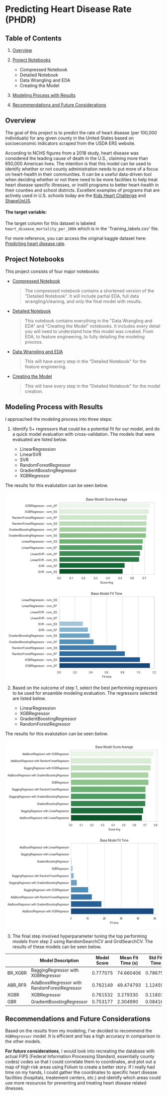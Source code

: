 # Predicting Heart Disease Rate (PHDR)

## Table of Contents
1. [Overview](#overview)
2. [Project Notebooks](#project-notebooks)
    - Compressed Notebook
    - Detailed Notebook
    - Data Wrangling and EDA
    - Creating the Model
  
3. [Modeling Process with Results](#modeling-process-with-results)
4. [Recommendations and Future Considerations](#recommendations-and-future-considerations)

## Overview
The goal of this project is to predict the rate of heart disease (per 100,000 individuals) for any given county in the United States based on socioeconomic indicators scraped from the USDA ERS website.

According to NCHS figures from a 2018 study, heart disease was considered the leading cause of death in the U.S., claiming more than 650,000 American lives. The intention is that this model can be used to identify whether or not county administration needs to put more of a focus on heart-health in their communities. It can be a useful data-driven tool when deciding whether or not there need to be more facilities to help treat heart disease specific illnesses, or instill programs to better heart-health in their counties and school districts. Excellent examples of programs that are actively used in U.S. schools today are the [Kids Heart Challenge](https://www.heart.org/en/professional/educator/school-programs/elementary-schools) and [ShapeUpUS](https://shapeupus.org/hip-hop-healthy-heart-program-for-children/).

#### The target variable:
The target column for this dataset is labeled `heart_disease_mortality_per_100k` which is in the 'Training_labels.csv' file.

For more reference, you can access the original kaggle dataset here: [Predicting heart disease rate](https://www.kaggle.com/nandvard/microsoft-data-science-capstone).

## Project Notebooks
This project consists of four major notebooks:

* [Compressed Notebook](https://github.com/samdomeier/Springboard-projects/blob/master/Predicting_Heart_Disease_Rate/PHDR_compressed_notebook.ipynb)
  > The compressed notebook contains a shortened version of the "Detailed Notebook". It will include partial EDA, full data wrangling/cleaning, and only the final model with results.
  
* [Detailed Notebook](https://github.com/samdomeier/Springboard-projects/blob/master/Predicting_Heart_Disease_Rate/PHDR_detailed_notebook.ipynb)
  > This notebook contains everything in the "Data Wrangling and EDA" and "Creating the Model" notebooks. It includes every detail you will need to understand how this model was created. From EDA, to feature engineering, to fully detailing the modeling process.
  
* [Data Wrangling and EDA](https://github.com/samdomeier/Springboard-projects/blob/master/Predicting_Heart_Disease_Rate/PHDR_data_wrangling_and_EDA.ipynb)
  > This will have every step in the "Detailed Notebook" for the feature engineering.

* [Creating the Model](https://github.com/samdomeier/Springboard-projects/blob/master/Predicting_Heart_Disease_Rate/PHDR_creating_the_model.ipynb)
  > This will have every step in the "Detailed Notebook" for the model creation.


## Modeling Process with Results
I approached the modeling process into three steps:

1. Identify 5+ regressors that could be a potential fit for our model, and do a quick model evaluation with cross-validation. The models that were evaluated are listed below.

    - LinearRegression
    - LinearSVR
    - SVR
    - RandomForestRegressor
    - GradientBoostingRegressor
    - XGBRegressor

The results for this evalutation can be seen below.
<p align="center">
  <img src="images/model_step1.png" width=550 height=600>
</p>

2. Based on the outcome of step 1, select the best performing regressors to be used for ensamble modeling evaluation. The regressors selected are listed below.

    - LinearRegression
    - XGBRegressor
    - GradientBoostingRegressor 
    - RandomForestRegressor

The results for this evalutation can be seen below.
<p align="center">
  <img src="images/model_step2.png" width=550 height=600>
</p>

3. The final step involved hyperparameter tuning the top performing models from step 2 using RandomSearchCV and GridSearchCV. The results of these models can be seen below.

|  | Model Description	| Model Score	| Mean Fit Time (s)	| Std Fit Time |
| --- | --- | --- | --- | --- |
| BR_XGBR	| BaggingRegressor with XGBRegressor	| 0.777075	| 74.660406	| 0.786755 |
| ABR_RFR	| AdaBoostRegressor with RandomForestRegressor	| 0.762149	| 49.474793	| 1.124591 |
| XGBR	| XGBRegressor	| 0.761532	| 3.279330	| 0.118036 |
| GBR	| GradientBoostingRegressor	| 0.753177	| 2.304990	| 0.084161 |


## Recommendations and Future Considerations

Based on the results from my modeling, I've decided to recommend the `XGBRegressor` model. It is efficient and has a high accuracy in comparison to the other models.

**For future considerations**, I would look into recreating the database with actual FIPS (Federal Information Processing Standard, essentially county codes) codes so that I could correlate them to coordinates, and plot out a map of high risk areas using Folium to create a better story. If I really had time on my hands, I could gather the coordinates to specific heart disease facilities (hospitals, treatement centers, etc.) and identify which areas could use more resources for preventing and treating heart disease related illnesses.
